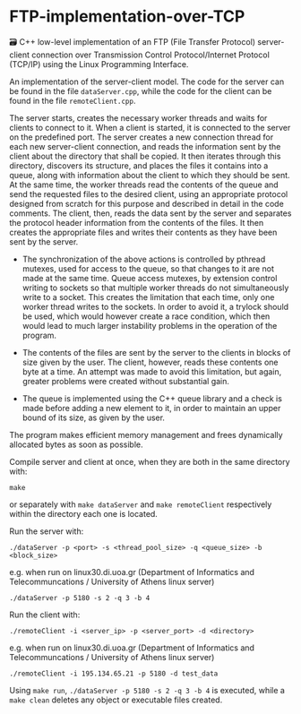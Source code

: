 # FTP-implementation-over-TCP

🗃️ C++ low-level implementation of an FTP (File Transfer Protocol) server-client connection over Transmission Control Protocol/Internet Protocol (TCP/IP) using the Linux Programming Interface.

An implementation of the server-client model. The code for the server can be found in the file `dataServer.cpp`, while the code for the client can be found in the file `remoteClient.cpp`.

The server starts, creates the necessary worker threads and waits for clients to connect to it. When a client is started, it is connected to the server on the predefined port. The server creates a new connection thread for each new server-client connection, and reads the information sent by the client about the directory that shall be copied. It then iterates through this directory, discovers its structure, and places the files it contains into a queue, along with information about the client to which they should be sent. At the same time, the worker threads read the contents of the queue and send the requested files to the desired client, using an appropriate protocol designed from scratch for this purpose and described in detail in the code comments. The client, then, reads the data sent by the server and separates the protocol header information from the contents of the files. It then creates the appropriate files and writes their contents as they have been sent by the server.

- The synchronization of the above actions is controlled by pthread mutexes, used for access to the queue, so that changes to it are not made at the same time. Queue access mutexes, by extension control writing to sockets so that multiple worker threads do not simultaneously write to a socket. This creates the limitation that each time, only one worker thread writes to the sockets. In order to avoid it, a trylock should be used, which would however create a race condition, which then would lead to much larger instability problems in the operation of the program.

- The contents of the files are sent by the server to the clients in blocks of size given by the user. The client, however, reads these contents one byte at a time. An attempt was made to avoid this limitation, but again, greater problems were created without substantial gain.

- The queue is implemented using the C++ queue library and a check is made before adding a new element to it, in order to maintain an upper bound of its size, as given by the user.

The program makes efficient memory management and frees dynamically allocated bytes as soon as possible.

Compile server and client at once, when they are both in the same directory with:

```
make
```
or separately with `make dataServer` and `make remoteClient` respectively within the directory each one is located.

Run the server with:

```
./dataServer -p <port> -s <thread_pool_size> -q <queue_size> -b <block_size>
```
e.g. when run on linux30.di.uoa.gr (Department of Informatics and Telecommuncations / University of Athens linux server)
```
./dataServer -p 5180 -s 2 -q 3 -b 4
```

Run the client with:

```
./remoteClient -i <server_ip> -p <server_port> -d <directory>
```
e.g. when run on linux30.di.uoa.gr (Department of Informatics and Telecommuncations / University of Athens linux server)
```
./remoteClient -i 195.134.65.21 -p 5180 -d test_data
```

Using `make run`, `./dataServer -p 5180 -s 2 -q 3 -b 4` is executed, while a `make clean` deletes any object or executable files created.